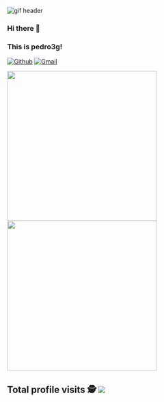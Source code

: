 ![gif header](https://i.ibb.co/4PTwcv5/YQgT.gif)
### Hi there 👋
### This is pedro3g!

[![Github](https://img.shields.io/badge/-Github-000?style=flat&logo=Github&logoColor=white)](https://github.com/pedro3g)
[![Gmail](https://img.shields.io/badge/-Gmail-c14438?style=flat&logo=Gmail&logoColor=white)](mailto:opedro3g@gmail.com)

<p align='left'>
  <img src="https://github-readme-stats.vercel.app/api?username=pedro3g&show_icons=true&count_private=true&theme=radical" width="350">
  <br>
  <img src="https://github-readme-stats.vercel.app/api/top-langs/?username=pedro3g&layout=compact&theme=radical" width="350" />
</p>

 ## Total profile visits :detective: <img alingn="center" src="https://profile-counter.glitch.me/pedro3g/count.svg" />
